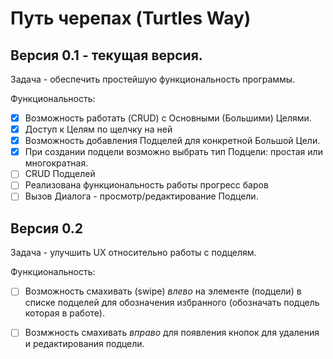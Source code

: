 # Путь черепах (Turtles Way)

## **Версия 0.1** - текущая версия.

Задача - обеспечить простейшую функциональность программы.

Функциональность:
- [x] Возможность работать (CRUD) с Основными (Большими) Целями.
- [x] Доступ к Целям по щелчку на ней
- [x] Возможность добавления Подцелей для конкретной Большой Цели.
- [x] При создании подцели возможно выбрать тип Подцели: простая или многократная.
- [ ] CRUD Подцелей
- [ ] Реализована функциональность работы прогресс баров
- [ ] Вызов Диалога - просмотр/редактирование Подцели.

## **Версия 0.2**

Задача - улучшить UX относительно работы с подцелям.

Функциональность:
- [ ] Возможность смахивать (swipe) _влево_ на элементе (подцели) в списке подцелей для обозначения избранного (обозначать подцель которая в работе).
- [ ] Возмжность смахивать _вправо_ для появления кнопок для удаления и редактирования подцели.

